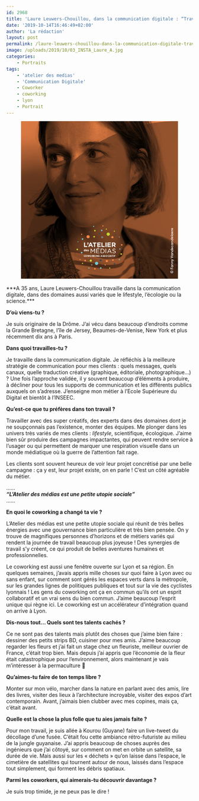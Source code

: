 ```yaml
---
id: 2968
title: 'Laure Leuwers-Chouillou, dans la communication digitale : “Travailler avec des créatifs, dans des domaines dont je ne soupçonnais pas l’existence”'
date: '2019-10-14T16:46:49+02:00'
author: 'La rédaction'
layout: post
permalink: /laure-leuwers-chouillou-dans-la-communication-digitale-travailler-avec-des-creatifs-dans-des-domaines-dont-je-ne-soupconnais-pas-lexistence/
image: /uploads/2019/10/03_INSTA_Laure_A.jpg
categories:
    - Portraits
tags:
    - 'atelier des medias'
    - 'Communication Digitale'
    - Coworker
    - coworking
    - lyon
    - Portrait
---
```


<figure class="wp-block-image"><img src="/uploads/2019/10/03_INSTA_Laure_A.jpg" alt="Illustration"></figure>***A 35 ans, Laure Leuwers-Chouillou travaille dans la communication digitale, dans des domaines aussi variés que le lifestyle, l’écologie ou la science.***

**D’où viens-tu ?**

Je suis originaire de la Drôme. J’ai vécu dans beaucoup d’endroits comme la Grande Bretagne, l’île de Jersey, Beaumes-de-Venise, New York et plus récemment dix ans à Paris.

**Dans quoi travailles-tu ?**

Je travaille dans la communication digitale. Je réfléchis à la meilleure stratégie de communication pour mes clients : quels messages, quels canaux, quelle traduction créative (graphique, éditoriale, photographique…) ? Une fois l’approche validée, il y souvent beaucoup d’éléments à produire, à décliner pour tous les supports de communication et les différents publics auxquels on s’adresse. J’enseigne mon métier à l’Ecole Supérieure du Digital et bientôt à l’INSEEC.

**Qu’est-ce que tu préfères dans ton travail ?**

Travailler avec des super créatifs, des experts dans des domaines dont je ne soupçonnais pas l’existence, monter des équipes. Me plonger dans les univers très variés de mes clients : *lifestyle*, scientifique, écologique. J’aime bien sûr produire des campagnes impactantes, qui peuvent rendre service à l’usager ou qui permettent de marquer une respiration visuelle dans un monde médiatique où la guerre de l’attention fait rage.

Les clients sont souvent heureux de voir leur projet concrétisé par une belle campagne : ça y est, leur projet existe, on en parle ! C’est un côté agréable du métier.

……  
***“L’Atelier des médias est une petite utopie sociale”***  
……

**En quoi le coworking a changé ta vie ?**

L’Atelier des médias est une petite utopie sociale qui réunit de très belles énergies avec une gouvernance bien particulière et très bien pensée. On y trouve de magnifiques personnes d’horizons et de métiers variés qui rendent la journée de travail beaucoup plus joyeuse ! Des synergies de travail s’y créent, ce qui produit de belles aventures humaines et professionnelles.

Le coworking est aussi une fenêtre ouverte sur Lyon et sa région. En quelques semaines, j’avais appris mille choses sur quoi faire à Lyon avec ou sans enfant, sur comment sont gérés les espaces verts dans la métropole, sur les grandes lignes de politiques publiques et tout sur la vie des cyclistes lyonnais ! Les gens du coworking ont ça en commun qu’ils ont un esprit collaboratif et un vrai sens du bien commun. J’aime beaucoup l’esprit unique qui règne ici. Le coworking est un accélérateur d’intégration quand on arrive à Lyon.

**Dis-nous tout… Quels sont tes talents cachés ?**

Ce ne sont pas des talents mais plutôt des choses que j’aime bien faire : dessiner des petits strips BD, cuisiner pour mes amis. J’aime beaucoup regarder les fleurs et j’ai fait un stage chez un fleuriste, meilleur ouvrier de France, c’était trop bien. Mais depuis j’ai appris que l’économie de la fleur était catastrophique pour l’environnement, alors maintenant je vais m’intéresser à la permaculture 🙂

**Qu’aimes-tu faire de ton temps libre ?**

Monter sur mon vélo, marcher dans la nature en parlant avec des amis, lire des livres, visiter des lieux à l’architecture incroyable, visiter des expos d’art contemporain. Avant, j’aimais bien clubber avec mes copines, mais ça, c’était avant.

**Quelle est la chose la plus folle que tu aies jamais faite ?**

Pour mon travail, je suis allée à Kourou (Guyane) faire un live-tweet du décollage d’une fusée. C’était fou cette ambiance rétro-futuriste au milieu de la jungle guyanaise. J’ai appris beaucoup de choses auprès des ingénieurs que j’ai côtoyé, sur comment on met en orbite un satellite, sa durée de vie. Mais aussi sur les « déchets » qu’on laisse dans l’espace, le cimetière de satellites qui tournent autour de nous, laissés dans l’espace tout simplement, qui forment les débris spatiaux.

**Parmi les coworkers, qui aimerais-tu découvrir davantage ?**

Je suis trop timide, je ne peux pas le dire !